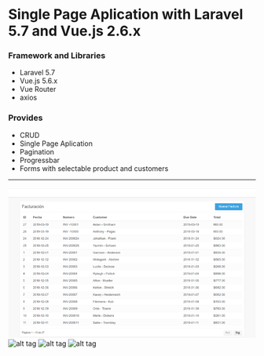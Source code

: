# Single Page Aplication with Laravel 5.7 and Vue.js 2.6.x

### Framework and Libraries
- Laravel 5.7
- Vue.js 5.6.x
- Vue Router
- axios

### Provides
- CRUD
- Single Page Aplication 
- Pagination
- Progressbar
- Forms with selectable product and customers
-----------------------------------

![alt tag](https://github.com/mcornielly/spa-facturacion/blob/master/img_git/index.png)
![alt tag](https://github.com/mcornielly/spa-facturacion/tree/master/img_git/show.png)
![alt tag](https://github.com/mcornielly/spa-facturacion/tree/master/img_git/edit.png)
![alt tag](https://github.com/mcornielly/spa-facturacion/tree/master/img_git/crate.png)
